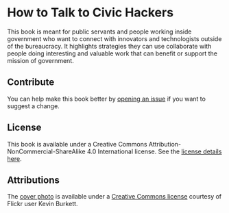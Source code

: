 # How to Talk to Civic Hackers

This book is meant for public servants and people working inside government who want to connect with innovators and technologists outside of the bureaucracy. It highlights strategies they can use collaborate with people doing interesting and valuable work that can benefit or support the mission of government. 

## Contribute

You can help make this book better by [opening an issue](https://github.com/mheadd/how-to-talk-to-civic-hackers/issues) if you want to suggest a change.

## License

This book is available under a Creative Commons Attribution-NonCommercial-ShareAlike 4.0 International license. See the [license details here](https://creativecommons.org/licenses/by-nc-sa/4.0/).

## Attributions

The [cover photo](cover.jpg) is available under a [Creative Commons license](https://creativecommons.org/licenses/by-sa/2.0/) courtesy of Flickr user Kevin Burkett.
